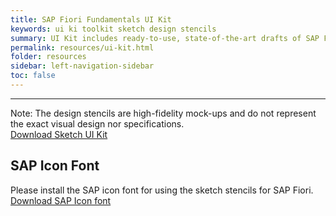 ```yaml
---
title: SAP Fiori Fundamentals UI Kit
keywords: ui ki toolkit sketch design stencils
summary: UI Kit includes ready-to-use, state-of-the-art drafts of SAP Fiori layouts, patterns and controls in sketch. You are welcome to use the design stencils to visualize your SAP Fiori app. They are easy to use and give you a realistic impression of your final design.
permalink: resources/ui-kit.html
folder: resources
sidebar: left-navigation-sidebar
toc: false
---
```


<hr>

<div class="fd-alert fd-alert--information" role="alert">
    Note: The design stencils are high-fidelity mock-ups and do not represent the exact visual design nor specifications.
</div>


<a class="fd-button docs-home_hero-btn" href="/resources/SAP-Fiori-Fundamental-UI-Kit_v1-4-1.sketch">
    Download Sketch UI Kit 
</a>


## SAP Icon Font
Please install the SAP icon font for using the sketch stencils for SAP Fiori.
<br>
<a class="fd-button docs-home_hero-btn" href="/resources/SAP-icons.zip">
    Download SAP Icon font
</a>